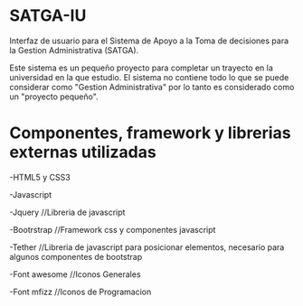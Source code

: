 # SATGA-IU
Interfaz de usuario para el Sistema de Apoyo a la Toma de decisiones para la Gestion Administrativa (SATGA).

Este sistema es un pequeño proyecto para completar un trayecto en la universidad en la que estudio.
El sistema no contiene todo lo que se puede considerar como "Gestion Administrativa" por lo tanto es considerado como un "proyecto pequeño".

# Componentes, framework y librerias externas utilizadas

-HTML5 y CSS3

-Javascript

-Jquery //Libreria de javascript

-Bootrstrap //Framework css y componentes javascript

-Tether //Libreria de javascript para posicionar elementos, necesario para algunos componentes de bootstrap

-Font awesome //Iconos Generales

-Font mfizz //Iconos de Programacion